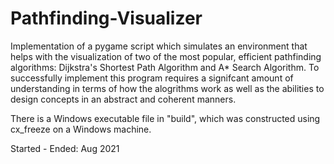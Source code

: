# Pathfinding-Visualizer
Implementation of a pygame script which simulates an environment that helps with the visualization of two of the most popular, efficient pathfinding algorithms: Dijkstra's Shortest Path Algorithm and A* Search Algorithm. To successfully implement this program requires a signifcant amount of understanding in terms of how the alogrithms work as well as the abilities to design concepts in an abstract and coherent manners.

There is a Windows executable file in "build", which was constructed using cx_freeze on a Windows machine.

Started - Ended: Aug 2021

